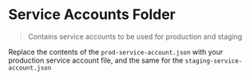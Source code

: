 # Service Accounts Folder

> Contains service accounts to be used for production and staging

Replace the contents of the `prod-service-account.json` with your production service account file, and the same for the `staging-service-account.json`
